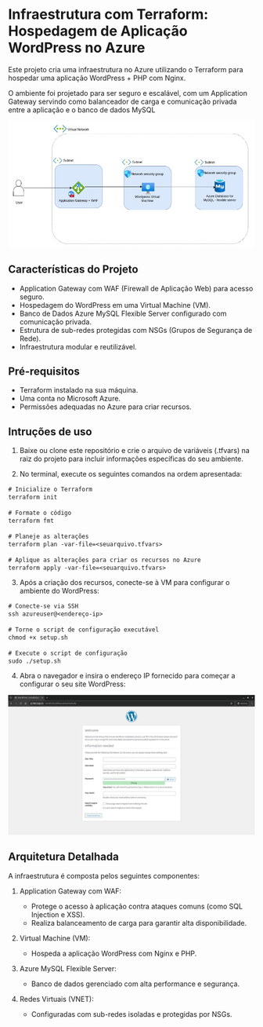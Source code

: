 # Infraestrutura com Terraform: Hospedagem de Aplicação WordPress no Azure

Este projeto cria uma infraestrutura no Azure utilizando o Terraform para hospedar uma aplicação WordPress + PHP com Nginx.

O ambiente foi projetado para ser seguro e escalável, com um Application Gateway servindo como balanceador de carga e comunicação privada entre a aplicação e o banco de dados MySQL



<img src="./arquitetura.png" alt="Screenshot" width="800" />

## Características do Projeto

- Application Gateway com WAF (Firewall de Aplicação Web) para acesso seguro.
- Hospedagem do WordPress em uma Virtual Machine (VM).
- Banco de Dados Azure MySQL Flexible Server configurado com comunicação privada.
- Estrutura de sub-redes protegidas com NSGs (Grupos de Segurança de Rede).
- Infraestrutura modular e reutilizável.


## Pré-requisitos 
- Terraform instalado na sua máquina.
- Uma conta no Microsoft Azure.
- Permissões adequadas no Azure para criar recursos.

## Intruções de uso

1. Baixe ou clone este repositório e crie o arquivo de variáveis (.tfvars) na raiz do projeto para incluir informações específicas do seu ambiente.

2. No terminal, execute os seguintes comandos na ordem apresentada:


````
# Inicialize o Terraform
terraform init

# Formate o código
terraform fmt

# Planeje as alterações
terraform plan -var-file=<seuarquivo.tfvars>

# Aplique as alterações para criar os recursos no Azure
terraform apply -var-file=<seuarquivo.tfvars>
````
3. Após a criação dos recursos, conecte-se à VM para configurar o ambiente do WordPress:


````
# Conecte-se via SSH
ssh azureuser@<endereço-ip>

# Torne o script de configuração executável
chmod +x setup.sh

# Execute o script de configuração
sudo ./setup.sh
````
4. Abra o navegador e insira o endereço IP fornecido para começar a configurar o seu site WordPress:

<img src="./wordpress.jpeg" alt="Screenshot" width="800" />

## Arquitetura Detalhada
A infraestrutura é composta pelos seguintes componentes:

1. Application Gateway com WAF:

    - Protege o acesso à aplicação contra ataques comuns (como SQL Injection e XSS).
    - Realiza balanceamento de carga para garantir alta disponibilidade.

2. Virtual Machine (VM):

    - Hospeda a aplicação WordPress com Nginx e PHP.

3. Azure MySQL Flexible Server:

    - Banco de dados gerenciado com alta performance e segurança.

4. Redes Virtuais (VNET):

    - Configuradas com sub-redes isoladas e protegidas por NSGs.
